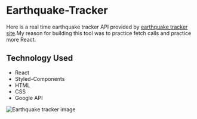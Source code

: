 # Earthquake-Tracker

Here is a real time earthquake tracker API provided by [earthquake tracker site](https://earthquake.usgs.gov).My reason for building this tool was to practice fetch calls and practice more React.

## Technology Used
- React
- Styled-Components
- HTML
- CSS
- Google API  


![Earthquake tracker image](https://i.imgur.com/rIeS7tA.png)

